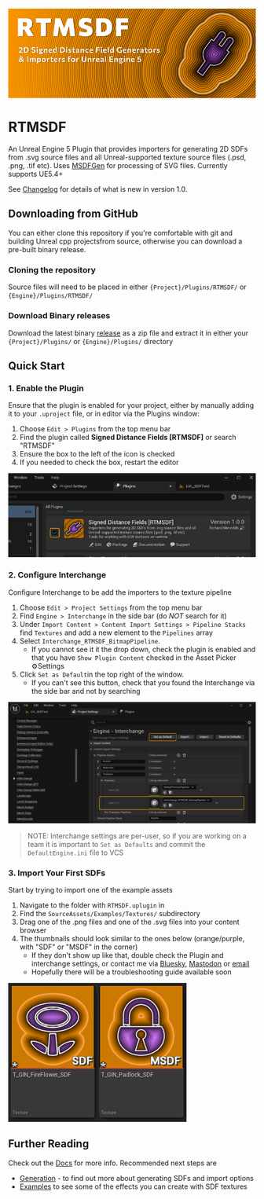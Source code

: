 ![RTMSDF - 2D Signed Distance Field Generators & Importers for Unreal Engine 5](Docs/Images/RTMSDF_Banner_830x300.png)

# RTMSDF
An Unreal Engine 5 Plugin that provides importers for generating 2D SDFs from .svg 
source files and all Unreal-supported texture source files (.psd, .png, .tif etc). 
Uses [MSDFGen](https://github.com/Chlumsky/msdfgen) for processing of SVG files. 
Currently supports UE5.4+

See [Changelog](CHANGELOG.md) for details of what is new in version 1.0.

## Downloading from GitHub
You can either clone this repository if you're comfortable with git and building Unreal
cpp projectsfrom source, otherwise you can download a pre-built binary release.

### Cloning the repository 
Source files will need to be placed in either `{Project}/Plugins/RTMSDF/` or `{Engine}/Plugins/RTMSDF/`

### Download Binary releases
Download the latest binary [release](https://github.com/rtm223/RTMSDF/releases) as a zip file and extract it
in either your `{Project}/Plugins/` or `{Engine}/Plugins/` directory

## Quick Start
### 1. Enable the Plugin
Ensure that the plugin is enabled for your project, either by manually adding it to your `.uproject` file,
or in editor via the Plugins window:
1. Choose `Edit > Plugins` from the top menu bar
2. Find the plugin called **Signed Distance Fields [RTMSDF]** or search "RTMSDF"
3. Ensure the box to the left of the icon is checked
4. If you needed to check the box, restart the editor

![](Docs/Images/Configure_EnablePlugin.png)

### 2. Configure Interchange
Configure Interchange to be add the importers to the texture pipeline
1. Choose `Edit > Project Settings` from the top menu bar
2. Find `Engine > Interchange` in the side bar (do *NOT* search for it)
3. Under `Import Content > Content Import Settings > Pipeline Stacks` find `Textures` and add a new element to the `Pipelines` array
4. Select `Interchange_RTMSDF_BitmapPipeline`. 
    - If you cannot see it it the drop down, check the plugin is enabled and that you have `Show Plugin Content` checked in the Asset Picker ⚙️Settings 
5. Click `Set as Default`in the top right of the window. 
   - If you can't see this button, check that you found the Interchange via the side bar and not by searching

![](Docs/Images/Configure_Interchange.png)

> NOTE: Interchange settings are per-user, so if you are working on a team it is important to `Set as Defaults` and commit the `DefaultEngine.ini` file to VCS

### 3. Import Your First SDFs
Start by trying to import one of the example assets
1. Navigate to the folder with `RTMSDF.uplugin` in
2. Find the `SourceAssets/Examples/Textures/` subdirectory
3. Drag one of the .png files and one of the .svg files into your content browser
4. The thumbnails should look similar to the ones below (orange/purple, with "SDF" or "MSDF" in the corner)
    - If they don't show up like that, double check the Plugin and interchange settings, or contact me via [Bluesky](https://bsky.app/profile/rtm223.me), [Mastodon](https://mastodon.gamedev.place/@rtm223) or [email](mailto:hello@richardmeredith.net)
    - Hopefully there will be a troubleshooting guide available soon

![](Docs/Images/Configure_FirstImport.png)

## Further Reading
Check out the [Docs](Docs/Index.md) for more info. Recommended next steps are
  - [Generation](Docs/Generation/Index.md) - to find out more about generating SDFs and import options
  - [Examples](Docs/Examples/Index.md) to see some of the effects you can create with SDF textures
